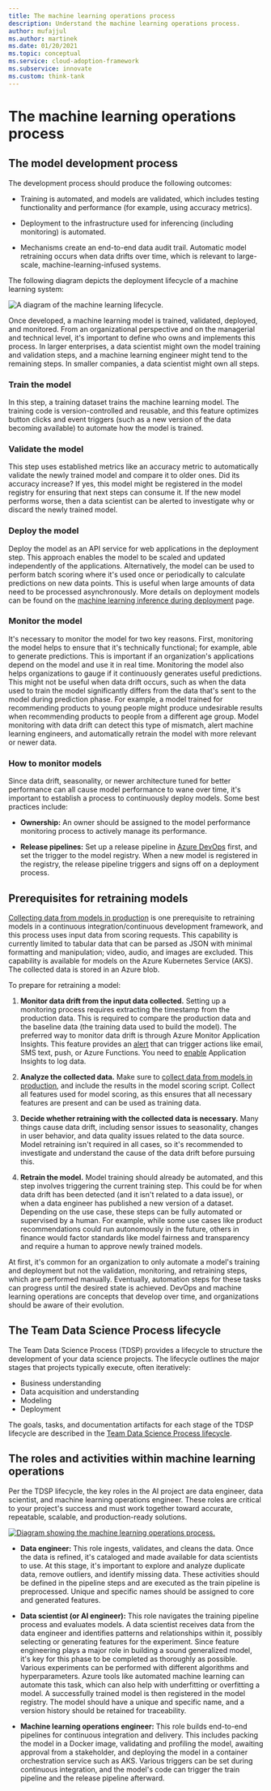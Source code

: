 ```yaml
---
title: The machine learning operations process
description: Understand the machine learning operations process.
author: mufajjul
ms.author: martinek
ms.date: 01/20/2021
ms.topic: conceptual
ms.service: cloud-adoption-framework
ms.subservice: innovate
ms.custom: think-tank
---
```


# The machine learning operations process

## The model development process

The development process should produce the following outcomes:

- Training is automated, and models are validated, which includes testing functionality and performance (for example, using accuracy metrics).

- Deployment to the infrastructure used for inferencing (including monitoring) is automated.

- Mechanisms create an end-to-end data audit trail. Automatic model retraining occurs when data drifts over time, which is relevant to large-scale, machine-learning-infused systems.

The following diagram depicts the deployment lifecycle of a machine learning system:

![A diagram of the machine learning lifecycle.](./media/ml-lifecycle.png)

Once developed, a machine learning model is trained, validated, deployed, and monitored. From an organizational perspective and on the managerial and technical level, it's important to define who owns and implements this process. In larger enterprises, a data scientist might own the model training and validation steps, and a machine learning engineer might tend to the remaining steps. In smaller companies, a data scientist might own all steps.

### Train the model

In this step, a training dataset trains the machine learning model. The training code is version-controlled and reusable, and this feature optimizes button clicks and event triggers (such as a new version of the data becoming available) to automate how the model is trained.

### Validate the model

This step uses established metrics like an accuracy metric to automatically validate the newly trained model and compare it to older ones. Did its accuracy increase? If yes, this model might be registered in the model registry for ensuring that next steps can consume it. If the new model performs worse, then a data scientist can be alerted to investigate why or discard the newly trained model.

### Deploy the model

Deploy the model as an API service for web applications in the deployment step. This approach enables the model to be scaled and updated independently of the applications. Alternatively, the model can be used to perform batch scoring where it's used once or periodically to calculate predictions on new data points. This is useful when large amounts of data need to be processed asynchronously. More details on deployment models can be found on the [machine learning inference during deployment](./ml-deployment-inference.md) page.

### Monitor the model

It's necessary to monitor the model for two key reasons. First, monitoring the model helps to ensure that it's technically functional; for example, able to generate predictions. This is important if an organization's applications depend on the model and use it in real time. Monitoring the model also helps organizations to gauge if it continuously generates useful predictions. This might not be useful when data drift occurs, such as when the data used to train the model significantly differs from the data that's sent to the model during prediction phase. For example, a model trained for recommending products to young people might produce undesirable results when recommending products to people from a different age group. Model monitoring with data drift can detect this type of mismatch, alert machine learning engineers, and automatically retrain the model with more relevant or newer data.

### How to monitor models

Since data drift, seasonality, or newer architecture tuned for better performance can all cause model performance to wane over time, it's important to establish a process to continuously deploy models. Some best practices include:

- **Ownership:** An owner should be assigned to the model performance monitoring process to actively manage its performance.

- **Release pipelines:** Set up a release pipeline in [Azure DevOps](/azure/devops/user-guide/what-is-azure-devops) first, and set the trigger to the model registry. When a new model is registered in the registry, the release pipeline triggers and signs off on a deployment process.

## Prerequisites for retraining models

[Collecting data from models in production](/azure/machine-learning/how-to-enable-data-collection) is one prerequisite to retraining models in a continuous integration/continuous development framework, and this process uses input data from scoring requests. This capability is currently limited to tabular data that can be parsed as JSON with minimal formatting and manipulation; video, audio, and images are excluded. This capability is available for models on the Azure Kubernetes Service (AKS). The collected data is stored in an Azure blob.

To prepare for retraining a model:

1. **Monitor data drift from the input data collected.** Setting up a monitoring process requires extracting the timestamp from the production data. This is required to compare the production data and the baseline data (the training data used to build the model). The preferred way to monitor data drift is through Azure Monitor Application Insights. This feature provides an [alert](/azure/machine-learning/how-to-monitor-datasets#metrics-alerts-and-events) that can trigger actions like email, SMS text, push, or Azure Functions. You need to [enable](/azure/machine-learning/how-to-enable-app-insights#configure-logging-with-azure-machine-learning-studio) Application Insights to log data.

1. **Analyze the collected data.** Make sure to [collect data from models in production](/azure/machine-learning/how-to-enable-data-collection), and include the results in the model scoring script. Collect all features used for model scoring, as this ensures that all necessary features are present and can be used as training data.

1. **Decide whether retraining with the collected data is necessary.** Many things cause data drift, including sensor issues to seasonality, changes in user behavior, and data quality issues related to the data source. Model retraining isn't required in all cases, so it's recommended to investigate and understand the cause of the data drift before pursuing this.

1. **Retrain the model.** Model training should already be automated, and this step involves triggering the current training step. This could be for when data drift has been detected (and it isn't related to a data issue), or when a data engineer has published a new version of a dataset. Depending on the use case, these steps can be fully automated or supervised by a human. For example, while some use cases like product recommendations could run autonomously in the future, others in finance would factor standards like model fairness and transparency and require a human to approve newly trained models.

At first, it's common for an organization to only automate a model's training and deployment but not the validation, monitoring, and retraining steps, which are performed manually. Eventually, automation steps for these tasks can progress until the desired state is achieved. DevOps and machine learning operations are concepts that develop over time, and organizations should be aware of their evolution.

## The Team Data Science Process lifecycle

The Team Data Science Process (TDSP) provides a lifecycle to structure the development of your data science projects. The lifecycle outlines the major stages that projects typically execute, often iteratively:

- Business understanding
- Data acquisition and understanding
- Modeling
- Deployment

The goals, tasks, and documentation artifacts for each stage of the TDSP lifecycle are described in the [Team Data Science Process lifecycle](/azure/architecture/data-science-process/lifecycle).

## The roles and activities within machine learning operations

Per the TDSP lifecycle, the key roles in the AI project are data engineer, data scientist, and machine learning operations engineer. These roles are critical to your project's success and must work together toward accurate, repeatable, scalable, and production-ready solutions.

[![Diagram showing the machine learning operations process.](./media/mlops-process.png)](./media/mlops-process.png#lightbox)

- **Data engineer:** This role ingests, validates, and cleans the data. Once the data is refined, it's cataloged and made available for data scientists to use. At this stage, it's important to explore and analyze duplicate data, remove outliers, and identify missing data. These activities should be defined in the pipeline steps and are executed as the train pipeline is preprocessed. Unique and specific names should be assigned to core and generated features.

- **Data scientist (or AI engineer):** This role navigates the training pipeline process and evaluates models. A data scientist receives data from the data engineer and identifies patterns and relationships within it, possibly selecting or generating features for the experiment. Since feature engineering plays a major role in building a sound generalized model, it's key for this phase to be completed as thoroughly as possible. Various experiments can be performed with different algorithms and hyperparameters. Azure tools like automated machine learning can automate this task, which can also help with underfitting or overfitting a model. A successfully trained model is then registered in the model registry. The model should have a unique and specific name, and a version history should be retained for traceability.

- **Machine learning operations engineer:** This role builds end-to-end pipelines for continuous integration and delivery. This includes packing the model in a Docker image, validating and profiling the model, awaiting approval from a stakeholder, and deploying the model in a container orchestration service such as AKS. Various triggers can be set during continuous integration, and the model's code can trigger the train pipeline and the release pipeline afterward.
